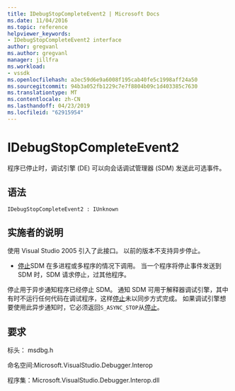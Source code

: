 ```yaml
---
title: IDebugStopCompleteEvent2 | Microsoft Docs
ms.date: 11/04/2016
ms.topic: reference
helpviewer_keywords:
- IDebugStopCompleteEvent2 interface
author: gregvanl
ms.author: gregvanl
manager: jillfra
ms.workload:
- vssdk
ms.openlocfilehash: a3ec59d6e9a6008f195cab40fe5c1998aff24a50
ms.sourcegitcommit: 94b3a052fb1229c7e7f8804b09c1d403385c7630
ms.translationtype: MT
ms.contentlocale: zh-CN
ms.lasthandoff: 04/23/2019
ms.locfileid: "62915954"
---
```

# <a name="idebugstopcompleteevent2"></a>IDebugStopCompleteEvent2

程序已停止时，调试引擎 (DE) 可以向会话调试管理器 (SDM) 发送此可选事件。

## <a name="syntax"></a>语法

```
IDebugStopCompleteEvent2 : IUnknown
```

## <a name="notes-for-implementers"></a>实施者的说明

使用 Visual Studio 2005 引入了此接口。 以前的版本不支持异步停止。

- [停止](../../../extensibility/debugger/reference/idebugengineprogram2-stop.md)SDM 在多进程或多程序的情况下调用。 当一个程序将停止事件发送到 SDM 时，SDM 请求停止，过其他程序。

停止用于异步通知程序已经停止 SDM。 通知 SDM 可用于解释器调试引擎，其中有时不运行任何代码在调试程序，这样[停止](../../../extensibility/debugger/reference/idebugengineprogram2-stop.md)未以同步方式完成。 如果调试引擎想要使用此异步通知时，它必须返回`S_ASYNC_STOP`从[停止](../../../extensibility/debugger/reference/idebugengineprogram2-stop.md)。

## <a name="requirements"></a>要求

标头： msdbg.h

命名空间:Microsoft.VisualStudio.Debugger.Interop

程序集：Microsoft.VisualStudio.Debugger.Interop.dll